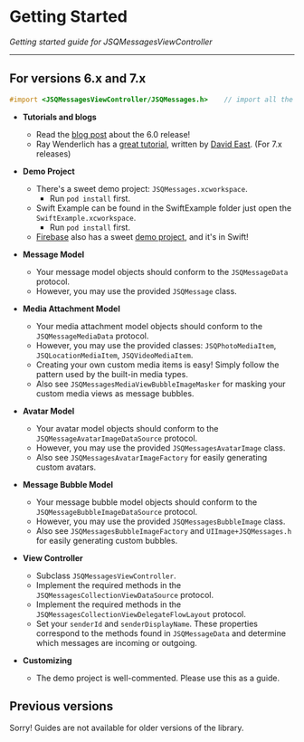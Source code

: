 # Getting Started

*Getting started guide for JSQMessagesViewController*

-----------------------------

## For versions 6.x and 7.x

````objective-c
#import <JSQMessagesViewController/JSQMessages.h>    // import all the things
````

* **Tutorials and blogs**
  * Read the [blog post](http://www.jessesquires.com/introducing-jsqmessagesvc-6-0/) about the 6.0 release!
  * Ray Wenderlich has a [great tutorial](http://www.raywenderlich.com/122148/firebase-tutorial-real-time-chat), written by [David East](https://twitter.com/_davideast). (For 7.x releases)

* **Demo Project**
  * There's a sweet demo project: `JSQMessages.xcworkspace`.
    * Run `pod install` first.
  * Swift Example can be found in the SwiftExample folder just open the `SwiftExample.xcworkspace`.
    * Run `pod install` first.
  * [Firebase](https://www.firebase.com) also has a sweet [demo project](https://github.com/firebase/ios-swift-chat-example), and it's in Swift!
  

* **Message Model**
  * Your message model objects should conform to the `JSQMessageData` protocol.
  * However, you may use the provided `JSQMessage` class.

* **Media Attachment Model**
  * Your media attachment model objects should conform to the `JSQMessageMediaData` protocol.
  * However, you may use the provided classes: `JSQPhotoMediaItem`, `JSQLocationMediaItem`, `JSQVideoMediaItem`.
  * Creating your own custom media items is easy! Simply follow the pattern used by the built-in media types.
  * Also see `JSQMessagesMediaViewBubbleImageMasker` for masking your custom media views as message bubbles.

* **Avatar Model**
  * Your avatar model objects should conform to the `JSQMessageAvatarImageDataSource` protocol.
  * However, you may use the provided `JSQMessagesAvatarImage` class.
  * Also see `JSQMessagesAvatarImageFactory` for easily generating custom avatars.

* **Message Bubble Model**
  * Your message bubble model objects should conform to the `JSQMessageBubbleImageDataSource` protocol.
  * However, you may use the provided `JSQMessagesBubbleImage` class.
  * Also see `JSQMessagesBubbleImageFactory` and `UIImage+JSQMessages.h` for easily generating custom bubbles.

* **View Controller**
  * Subclass `JSQMessagesViewController`.
  * Implement the required methods in the `JSQMessagesCollectionViewDataSource` protocol.
  * Implement the required methods in the `JSQMessagesCollectionViewDelegateFlowLayout` protocol.
  * Set your `senderId` and `senderDisplayName`. These properties correspond to the methods found in `JSQMessageData` and determine which messages are incoming or outgoing.

* **Customizing**
  * The demo project is well-commented. Please use this as a guide.

## Previous versions

Sorry! Guides are not available for older versions of the library.
